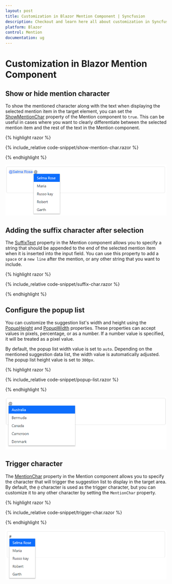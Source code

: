 ```yaml
---
layout: post
title: Customization in Blazor Mention Component | Syncfusion
description: Checkout and learn here all about customization in Syncfusion Blazor Mention component and much more.
platform: Blazor
control: Mention
documentation: ug
---
```


# Customization in Blazor Mention Component

## Show or hide mention character

To show the mentioned character along with the text when displaying the selected mention item in the target element, you can set the [ShowMentionChar](https://help.syncfusion.com/cr/blazor/Syncfusion.Blazor.DropDowns.SfMention-1.html#Syncfusion_Blazor_DropDowns_SfMention_1_ShowMentionChar) property of the Mention component to `true`. This can be useful in cases where you want to clearly differentiate between the selected mention item and the rest of the text in the Mention component.

{% highlight razor %}

{% include_relative code-snippet/show-mention-char.razor %}

{% endhighlight %}

![Blazor Mention with show or hide mention character](./images/blazor-mention-show-mention-char.png)

## Adding the suffix character after selection

The [SuffixText](https://help.syncfusion.com/cr/blazor/Syncfusion.Blazor.DropDowns.SfMention-1.html#Syncfusion_Blazor_DropDowns_SfMention_1_SuffixText) property in the Mention component allows you to specify a string that should be appended to the end of the selected mention item when it is inserted into the input field. You can use this property to add a `space` or a `new line` after the mention, or any other string that you want to include.

{% highlight razor %}

{% include_relative code-snippet/suffix-char.razor %}

{% endhighlight %}

## Configure the popup list

You can customize the suggestion list's width and height using the [PopupHeight](https://help.syncfusion.com/cr/blazor/Syncfusion.Blazor.DropDowns.SfMention-1.html#Syncfusion_Blazor_DropDowns_SfMention_1_PopupHeight) and [PopupWidth](https://help.syncfusion.com/cr/blazor/Syncfusion.Blazor.DropDowns.SfMention-1.html#Syncfusion_Blazor_DropDowns_SfMention_1_PopupWidth) properties. These properties can accept values in pixels, percentage, or as a number. If a number value is specified, it will be treated as a pixel value.

By default, the popup list width value is set to `auto`. Depending on the mentioned suggestion data list, the width value is automatically adjusted. The popup list height value is set to `300px`.

{% highlight razor %}

{% include_relative code-snippet/popup-list.razor %}

{% endhighlight %}

![Blazor Mention with popup list](./images/blazor-mention-popup-list.png)

## Trigger character

The [MentionChar](https://help.syncfusion.com/cr/blazor/Syncfusion.Blazor.DropDowns.SfMention-1.html#Syncfusion_Blazor_DropDowns_SfMention_1_MentionChar) property in the Mention component allows you to specify the character that will trigger the suggestion list to display in the target area. By default, the `@` character is used as the trigger character, but you can customize it to any other character by setting the `MentionChar` property.

{% highlight razor %}

{% include_relative code-snippet/trigger-char.razor %}

{% endhighlight %}

![Blazor Mention with trigger character](./images/blazor-mention-trigger-char.png)